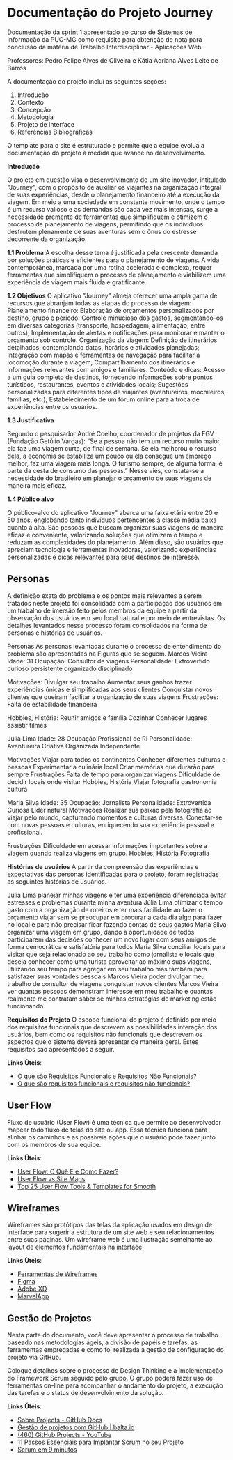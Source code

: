 # Documentação do Projeto Journey

Documentação da sprint 1 apresentado ao curso de Sistemas de Informação da PUC-MG como requisito para obtenção de nota para conclusão da matéria de Trabalho Interdisciplinar - Aplicações Web 

Professores: Pedro Felipe Alves de Oliveira e Kátia Adriana Alves Leite de Barros


A documentação do projeto inclui as seguintes seções:

1. Introdução
2. Contexto
3. Concepção
4. Metodologia
5. Projeto de Interface
6. Referências Bibliográficas

O template para o site é estruturado e permite que a equipe evolua a documentação do projeto à medida que avance no desenvolvimento.

**Introdução**

O projeto em questão visa o desenvolvimento de um site inovador, intitulado "Journey", com o propósito de auxiliar os viajantes na organização integral de suas experiências, desde o planejamento financeiro até a execução da viagem. Em meio a uma sociedade em constante movimento, onde o tempo é um recurso valioso e as demandas são cada vez mais intensas, surge a necessidade premente de ferramentas que simplifiquem e otimizem o processo de planejamento de viagens, permitindo que os indivíduos desfrutem plenamente de suas aventuras sem o ônus do estresse decorrente da organização.

**1.1	Problema**
A escolha desse tema é justificada pela crescente demanda por soluções práticas e eficientes para o planejamento de viagens. A vida contemporânea, marcada por uma rotina acelerada e complexa, requer ferramentas que simplifiquem o processo de planejamento e viabilizem uma experiência de viagem mais fluida e gratificante.

**1.2 Objetivos**
O aplicativo "Journey" almeja oferecer uma ampla gama de recursos que abranjam todas as etapas do processo de viagem:
Planejamento financeiro:
Elaboração de orçamentos personalizados por destino, grupo e período;
Controle minucioso dos gastos, segmentando-os em diversas categorias (transporte, hospedagem, alimentação, entre outros);
Implementação de alertas e notificações para monitorar e manter o orçamento sob controle.
Organização da viagem:
Definição de itinerários detalhados, contemplando datas, horários e atividades planejadas;
Integração com mapas e ferramentas de navegação para facilitar a locomoção durante a viagem;
Compartilhamento dos itinerários e informações relevantes com amigos e familiares.
Conteúdo e dicas:
Acesso a um guia completo de destinos, fornecendo informações sobre pontos turísticos, restaurantes, eventos e atividades locais;
Sugestões personalizadas para diferentes tipos de viajantes (aventureiros, mochileiros, famílias, etc.);
Estabelecimento de um fórum online para a troca de experiências entre os usuários.

**1.3 Justificativa**

Segundo o pesquisador André Coelho, coordenador de projetos da FGV (Fundação Getúlio Vargas): “Se a pessoa não tem um recurso muito maior, ela faz uma viagem curta, de final de semana. Se ela melhorou o recurso dela, a economia se estabiliza um pouco ou ela consegue um emprego melhor, faz uma viagem mais longa. O turismo sempre, de alguma forma, é parte da cesta de consumo das pessoas.”
Nesse viés, constata-se a necessidade do brasileiro em planejar o orçamento de suas viagens de maneira mais eficaz.

**1.4 Público alvo**

O público-alvo do aplicativo "Journey" abarca uma faixa etária entre 20 e 50 anos, englobando tanto indivíduos pertencentes à classe média baixa quanto à alta. São pessoas que buscam organizar suas viagens de maneira eficaz e conveniente, valorizando soluções que otimizem o tempo e reduzam as complexidades do planejamento. Além disso, são usuários que apreciam tecnologia e ferramentas inovadoras, valorizando experiências personalizadas e dicas relevantes para seus destinos de interesse.


## Personas

A definição exata do problema e os pontos mais relevantes a serem tratados neste projeto foi consolidada com a participação dos usuários em um trabalho de imersão feito pelos membros da equipe a partir da observação dos usuários em seu local natural e por meio de entrevistas. Os detalhes levantados nesse processo foram consolidados na forma de personas e histórias de usuários.

Personas
As personas levantadas durante o processo de entendimento do problema são apresentadas na Figuras que se seguem.
Marcos Vieira
Idade: 31
Ocupação: Consultor de viagens
Personalidade:
Extrovertido
curioso
persistente
organizado
disciplinado

Motivações:
Divulgar seu trabalho
Aumentar seus ganhos
trazer experiências únicas e simplificadas aos seus clientes
Conquistar novos clientes que queiram facilitar a organização de suas viagens
Frustrações:
Falta de estabilidade financeira

Hobbies, História:
Reunir amigos e família
Cozinhar
Conhecer lugares
assistir filmes



Júlia Lima
Idade: 28
Ocupação:Profissional de RI
Personalidade:
Aventureira
Criativa
Organizada 
Independente


Motivações
Viajar para todos os continentes
Conhecer diferentes culturas e pessoas
Experimentar a culinária local 
Criar memórias que durarão para sempre
Frustrações
Falta de tempo para organizar viagens
Dificuldade de decidir locais onde visitar
Hobbies, História
Viajar
fotografia
gastronomia
cultura

Maria Silva
Idade: 35
Ocupação: Jornalista
Personalidade:
Extrovertida
Curiosa
Líder natural
Motivações
Realizar sua paixão pela fotografia ao viajar pelo mundo, capturando momentos e culturas diversas.
Conectar-se com novas pessoas e culturas, enriquecendo sua experiência pessoal e profissional.

Frustrações
Dificuldade em acessar informações importantes sobre a viagem quando realiza viagens em grupo.
Hobbies, História
Fotografia

**Histórias de usuários**
A partir da compreensão das experiências e expectativas das personas identificadas para o projeto, foram registradas as seguintes histórias de usuários.

Júlia Lima
planejar minhas viagens e ter uma experiência diferenciada 
evitar estresses e problemas durante minha aventura 
Júlia Lima
otimizar o tempo gasto com a organização de roteiros e ter mais facilidade ao fazer o orçamento 
viajar sem se preocupar em procurar a cada dia algo para fazer no local e para não precisar ficar fazendo contas de seus gastos
Maria Silva
organizar uma viagem em grupo, dando a oportunidade de todos participarem das decisões
conhecer um novo lugar com seus amigos de forma democrática e satisfatória para todos
Maria Silva
conciliar locais para visitar que seja relacionado ao seu trabalho como jornalista e locais que deseja conhecer como uma turista
aproveitar ao máximo suas viagens, utilizando seu tempo para agregar em seu trabalho mas também para satisfazer suas vontades pessoais
Marcos Vieira
poder divulgar meu trabalho de consultor de viagens 
conquistar novos clientes
Marcos Vieira
ver quantas pessoas demonstram interesse em meu trabalho e quantas realmente me contratam
saber se minhas estratégias de marketing estão funcionando 


**Requisitos do Projeto**
O escopo funcional do projeto é definido por meio dos requisitos funcionais que descrevem as possibilidades interação dos usuários, bem como os requisitos não funcionais que descrevem os aspectos que o sistema deverá apresentar de maneira geral. Estes requisitos são apresentados a seguir.


**Links Úteis**:

- [O que são Requisitos Funcionais e Requisitos Não Funcionais?](https://codificar.com.br/requisitos-funcionais-nao-funcionais/)
- [O que são requisitos funcionais e requisitos não funcionais?](https://analisederequisitos.com.br/requisitos-funcionais-e-requisitos-nao-funcionais-o-que-sao/)

## User Flow

Fluxo de usuário (User Flow) é uma técnica que permite ao desenvolvedor mapear todo fluxo de telas do site ou app. Essa técnica funciona para alinhar os caminhos e as possíveis ações que o usuário pode fazer junto com os membros de sua equipe.

**Links Úteis**:

- [User Flow: O Quê É e Como Fazer?](https://medium.com/7bits/fluxo-de-usu%C3%A1rio-user-flow-o-que-%C3%A9-como-fazer-79d965872534)
- [User Flow vs Site Maps](http://designr.com.br/sitemap-e-user-flow-quais-as-diferencas-e-quando-usar-cada-um/)
- [Top 25 User Flow Tools &amp; Templates for Smooth](https://www.mockplus.com/blog/post/user-flow-tools)

## Wireframes

Wireframes são protótipos das telas da aplicação usados em design de interface para sugerir a estrutura de um site web e seu relacionamentos entre suas páginas. Um wireframe web é uma ilustração semelhante ao layout de elementos fundamentais na interface.

**Links Úteis**:

- [Ferramentas de Wireframes](https://rockcontent.com/blog/wireframes/)
- [Figma](https://www.figma.com/)
- [Adobe XD](https://www.adobe.com/br/products/xd.html#scroll)
- [MarvelApp](https://marvelapp.com/developers/documentation/tutorials/)

## Gestão de Projetos

 Nesta parte do documento, você deve apresentar  o processo de trabalho baseado nas metodologias ágeis, a divisão de papéis e tarefas, as ferramentas empregadas e como foi realizada a gestão de configuração do projeto via GitHub.

Coloque detalhes sobre o processo de Design Thinking e a implementação do Framework Scrum seguido pelo grupo. O grupo poderá fazer uso de ferramentas on-line para acompanhar o andamento do projeto, a execução das tarefas e o status de desenvolvimento da solução.

**Links Úteis**:

- [Sobre Projects - GitHub Docs](https://docs.github.com/pt/issues/planning-and-tracking-with-projects/learning-about-projects/about-projects)
- [Gestão de projetos com GitHub | balta.io](https://balta.io/blog/gestao-de-projetos-com-github)
- [(460) GitHub Projects - YouTube](https://www.youtube.com/playlist?list=PLiO7XHcmTsldZR93nkTFmmWbCEVF_8F5H)
- [11 Passos Essenciais para Implantar Scrum no seu Projeto](https://mindmaster.com.br/scrum-11-passos/)
- [Scrum em 9 minutos](https://www.youtube.com/watch?v=XfvQWnRgxG0)
